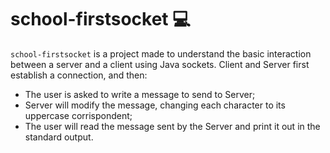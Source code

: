 # school-firstsocket 💻

`school-firstsocket` is a project made to understand the basic interaction between a server and a client using Java sockets. 
Client and Server first establish a connection, and then:
- The user is asked to write a message to send to Server;
- Server will modify the message, changing each character to its uppercase corrispondent;
- The user will read the message sent by the Server and print it out in the standard output. 

